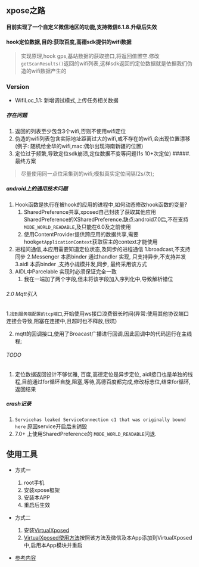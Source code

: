 ## xpose之路

#### 目前实现了一个自定义微信地区的功能,支持微信6.1.8.升级后失效 
#### hook定位数据,目的:获取百度,高德sdk提供的wifi数据
> 实现原理,hook gps,基站数据的获取接口,将返回值置空.修改`getScanResults()`返回的wifi列表,这样sdk返回的定位数据就是依据我们伪造的wifi数据产生的

### Version

* WifiLoc_1.1: 新增调试模式,上传任务相关数据


##### 存在问题
1. 返回的列表至少包含3个wifi,否则不使用wifi定位
2. 伪造的wifi列表包含实际地址距离过大的wifi,或不存在的wifi,会出现位置漂移(例子: 随机给金华的wifi,mac:偶尔出现海南新疆的位置)
3. 定位过于频繁,导致定位sdk崩溃,定位数据不变等问题(1s 10+次定位)
#####.最终方案
> 尽量使用同一点位采集到的wifi;模拟真实定位间隔(2s/次);

##### android上的通用技术问题
1. Hook函数是执行在被hook的应用的进程中,如何动态修改hook函数的变量?
    1. SharedPreference共享,xposed自己封装了获取其他应用SharedPreference的XSharedPreference.缺点:android7.0后,不在支持`MODE_WORLD_READABLE`,及只能在6.0及之前使用
    2. 使用ContentProvider提供跨应用的数据共享,需要hook`getApplicationContext`获取宿主的context才能使用
2. 进程间通信,本应用需要知道定位状态,及同步的进程通信
    1.broadcast,不支持同步
    2.Messenger 本质binder 通过handler 实现, 只支持异步,不支持并发
    3.aidl 本质binder ,支持小规模并发,同步, 最终采用该方式
3. AIDL中Parcelable 实现时必须保证完全一致
   1. 我在一端加了两个字段,但未将该字段加入序列化中,导致解析错位


###### 2.0 Mqtt引入
1.```找到服务端配置的tcp端口```,开始使用ws接口浪费很长时间(异常:使用其他协议端口连接会导致,阻塞在连接中,且超时也不释放,很坑)

2. mqtt的回调接口,使用了Broacast广播进行回调,因此回调中的代码运行在主线程;
###### TODO
1. 定位数据返回设计不够优雅, 百度,高德定位是异步定位, aidl接口也是单独的线程,目前通过for循环自旋,阻塞,等待,高德百度都完成,修改标志位,结束for循环,返回结果

##### crash记录
1. `Servicehas leaked ServiceConnection c1 that was originally bound here` 原因service开启后未销毁
2. 7.0+ 上使用SharedPreference的 `MODE_WORLD_READABLE`闪退.
## 使用工具
* 方式一

    1. root手机
    2. 安装xpose框架
    3. 安装本APP
    4. 重启后生效

* 方式二

    1. 安装[VirtualXposed](https://github.com/android-hacker/VirtualXposed/releases)
    2. [VirtualXposed使用方法](https://www.jianshu.com/p/8cb84bad1e7f)按照该方法及微信及本App添加到VirtualXposed中,启用本App模块并重启


* [参考内容](https://juejin.im/post/5bfed63ce51d457ce0451ff6)
